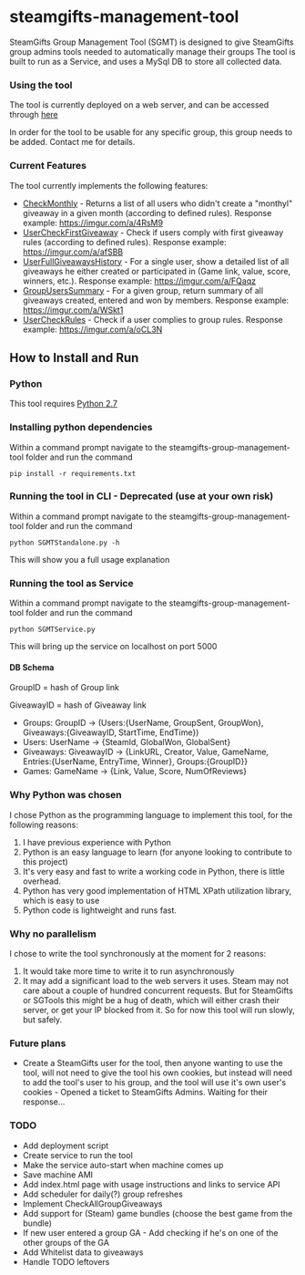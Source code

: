 # steamgifts-management-tool
SteamGifts Group Management Tool (SGMT) is designed to give SteamGifts group admins tools needed to automatically manage their groups
The tool is built to run as a Service, and uses a MySql DB to store all collected data.

### Using the tool
The tool is currently deployed on a web server, and can be accessed through [here](http://18.217.222.235:5000/SGMT/)

In order for the tool to be usable for any specific group, this group needs to be added. Contact me for details.

### Current Features
The tool currently implements the following features:
* [CheckMonthly](http://18.217.222.235:5000/SGMT/CheckMonthly) - Returns a list of all users who didn\'t create a "monthyl" giveaway in a given month (according to defined rules). Response example: https://imgur.com/a/4RsM9
* [UserCheckFirstGiveaway](http://18.217.222.235:5000/SGMT/UserCheckFirstGiveaway)  - Check if users comply with first giveaway rules (according to defined rules). Response example: https://imgur.com/a/afSBB
* [UserFullGiveawaysHistory](http://18.217.222.235:5000/SGMT/UserFullGiveawaysHistory)  - For a single user, show a detailed list of all giveaways he either created or participated in (Game link, value, score, winners, etc.). Response example: https://imgur.com/a/FQaqz 
* [GroupUsersSummary](http://18.217.222.235:5000/SGMT/GroupUsersSummary)  - For a given group, return summary of all giveaways created, entered and won by members. Response example: https://imgur.com/a/WSkt1 
* [UserCheckRules](http://18.217.222.235:5000/SGMT/UserCheckRules) - Check if a user complies to group rules. Response example: https://imgur.com/a/oCL3N

## How to Install and Run
### Python
This tool requires [Python 2.7](https://www.python.org/downloads/)

### Installing python dependencies
Within a command prompt navigate to the steamgifts-group-management-tool folder and run the command
```
pip install -r requirements.txt
``` 

### Running the tool in CLI - Deprecated (use at your own risk)
Within a command prompt navigate to the steamgifts-group-management-tool folder and run the command
```
python SGMTStandalone.py -h
```
This will show you a full usage explanation

### Running the tool as Service
Within a command prompt navigate to the steamgifts-group-management-tool folder and run the command
```
python SGMTService.py
```
This will bring up the service on localhost on port 5000

#### DB Schema
GroupID = hash of Group link

GiveawayID = hash of Giveaway link
* Groups: GroupID -> (Users:{UserName, GroupSent, GroupWon}, Giveaways:{GiveawayID, StartTime, EndTime})
* Users: UserName -> {SteamId, GlobalWon, GlobalSent}
* Giveaways: GiveawayID -> {LinkURL, Creator, Value, GameName, Entries:{UserName, EntryTime, Winner}, Groups:{GroupID}}
* Games: GameName -> {Link, Value, Score, NumOfReviews}

### Why Python was chosen
I chose Python as the programming language to implement this tool, for the following reasons:
1. I have previous experience with Python
2. Python is an easy language to learn (for anyone looking to contribute to this project)
3. It's very easy and fast to write a working code in Python, there is little overhead.  
4. Python has very good implementation of HTML XPath utilization library, which is easy to use
5. Python code is lightweight and runs fast.

### Why no parallelism
I chose to write the tool synchronously at the moment for 2 reasons:
1. It would take more time to write it to run asynchronously
2. It may add a significant load to the web servers it uses.
Steam may not care about a couple of hundred concurrent requests. But for SteamGifts or SGTools this might be a hug of death, which will either crash their server, or get your IP blocked from it.
So for now this tool will run slowly, but safely.

### Future plans
* Create a SteamGifts user for the tool, then anyone wanting to use the tool, will not need to give the tool his own cookies, but instead will need to add the tool's user to his group, and the tool will use it's own user's cookies - Opened a ticket to SteamGifts Admins. Waiting for their response...

### TODO
* Add deployment script
* Create service to run the tool
* Make the service auto-start when machine comes up
* Save machine AMI
* Add index.html page with usage instructions and links to service API
* Add scheduler for daily(?) group refreshes
* Implement CheckAllGroupGiveaways
* Add support for (Steam) game bundles (choose the best game from the bundle)
* If new user entered a group GA - Add checking if he's on one of the other groups of the GA
* Add Whitelist data to giveaways
* Handle TODO leftovers